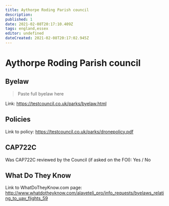 ```yaml
---
title: Aythorpe Roding Parish council
description:
published: 1
date: 2021-02-08T20:17:10.409Z
tags: england,essex
editor: undefined
dateCreated: 2021-02-08T20:17:02.945Z
---
```


# Aythorpe Roding Parish council


## Byelaw
> Paste full byelaw here 

Link:
https://testcouncil.co.uk/parks/byelaw.html

## Policies

Link to policy:
https://testcouncil.co.uk/parks/dronepolicy.pdf

## CAP722C
Was CAP722C reviewed by the Council (if asked on the FOI): Yes / No

## What Do They Know

Link to WhatDoTheyKnow.com page:
http://www.whatdotheyknow.com/alaveteli_pro/info_requests/byelaws_relating_to_uav_flights_59
